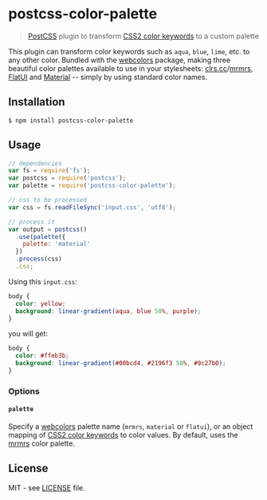 # postcss-color-palette

> [PostCSS](https://github.com/postcss/postcss) plugin to transform
> [CSS2 color keywords](http://www.w3.org/TR/2011/REC-CSS2-20110607/syndata.html#value-def-color) to a custom palette

This plugin can transform color keywords such as `aqua`, `blue`, `lime`, etc.
to any other color. Bundled with the
[webcolors](https://github.com/zaim/webcolors) package, making three beautiful
color palettes available to use in your stylesheets: [clrs.cc](http://clrs.cc)/[mrmrs](https://github.com/mrmrs/colors),
[FlatUI](http://flatuicolors.co) and [Material](http://www.google.com/design/spec/style/color.html) -- simply by using standard color names.

## Installation

```
$ npm install postcss-color-palette
```

## Usage

```javascript
// dependencies
var fs = require('fs');
var postcss = require('postcss');
var palette = require('postcss-color-palette');

// css to be processed
var css = fs.readFileSync('input.css', 'utf8');

// process it
var output = postcss()
  .use(palette({
    palette: 'material'
  })
  .process(css)
  .css;
```

Using this `input.css`:

```css
body {
  color: yellow;
  background: linear-gradient(aqua, blue 50%, purple);
}
```

you will get:

```css
body {
  color: #ffeb3b;
  background: linear-gradient(#00bcd4, #2196f3 50%, #9c27b0);
}
```

### Options

#### `palette`

Specify a [webcolors](https://github.com/zaim/webcolors) palette name
(`mrmrs`, `material` or `flatui`), or an object mapping of [CSS2 color keywords](http://www.w3.org/TR/2011/REC-CSS2-20110607/syndata.html#value-def-color) to
color values. By default, uses the [mrmrs](https://github.com/mrmrs/colors)
color palette.

## License

MIT - see [LICENSE](LICENSE) file.
